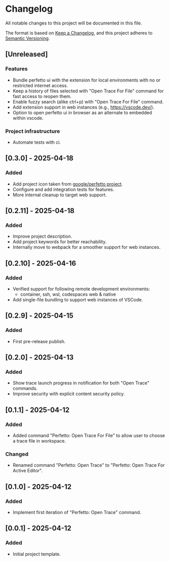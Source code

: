 # Changelog

All notable changes to this project will be documented in this file.

The format is based on [Keep a Changelog](https://keepachangelog.com/en/1.1.0/),
and this project adheres to [Semantic Versioning](https://semver.org/spec/v2.0.0.html).

## [Unreleased]

### Features
- Bundle perfetto ui with the extension for local environments with no or restricted internet access.
- Keep a history of files selected with "Open Trace For File" command for fast access to reopen them.
- Enable fuzzy search (alike ctrl+p) with "Open Trace For File" command.
- Add extension support in web instances (e.g., https://vscode.dev/).
- Option to open perfetto ui in browser as an alternate to embedded within vscode.

### Project infrastructure
- Automate tests with ci.

## [0.3.0] - 2025-04-18

### Added
- Add project icon taken from [google/perfetto project](https://github.com/google/perfetto).
- Configure and add integration tests for features.
- More internal cleanup to target web support.

## [0.2.11] - 2025-04-18

### Added
- Improve project description.
- Add project keywords for better reachability.
- Internally move to webpack for a smoother support for web instances.

## [0.2.10] - 2025-04-16

### Added
- Verified support for following remote development environments:
  - container, ssh, wsl, codespaces web & native
- Add single-file bundling to support web instances of VSCode.

## [0.2.9] - 2025-04-15

### Added
- First pre-release publish.

## [0.2.0] - 2025-04-13

### Added
- Show trace launch progress in notification for both "Open Trace" commands.
- Improve security with explicit content security policy.

## [0.1.1] - 2025-04-12

### Added
- Added command "Perfetto: Open Trace For File" to allow user to choose a trace file in workspace.

### Changed
- Renamed command "Perfetto: Open Trace" to "Perfetto: Open Trace For Active Editor".

## [0.1.0] - 2025-04-12

### Added
- Implement first iteration of "Perfetto: Open Trace" command.

## [0.0.1] - 2025-04-12

### Added
- Initial project template.